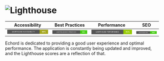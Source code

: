 # ![Lighthouse](https://img.shields.io/badge/lighthouse-%23f15a24.svg?style=for-the-badge&logo=lighthouse&logoColor=white)

|                        Accessibility                         |                         Best Practices                         |                       Performance                        |                   SEO                    |
| :----------------------------------------------------------: | :------------------------------------------------------------: | :------------------------------------------------------: | :--------------------------------------: |
| ![accessibility](../lighthouse/lighthouse_accessibility.svg) | ![best-practices](../lighthouse/lighthouse_best-practices.svg) | ![performance](../lighthouse/lighthouse_performance.svg) | ![seo](../lighthouse/lighthouse_seo.svg) |

Echord is dedicated to providing a good user experience and optimal performance. The application is constantly being updated and improved, and the Lighthouse scores are a reflection of that.

